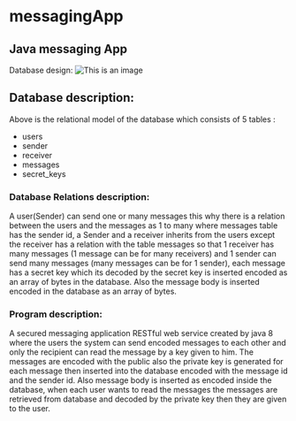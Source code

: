 # messagingApp
## Java messaging App

Database design:
![This is an image](/../master/assets/images/database.png)

## Database description: 

Above is the relational model of the database which consists of 5 tables :
- users
- sender
- receiver
- messages
- secret_keys
### Database Relations description:
A user(Sender) can send one or many messages this why there is a relation between the users and the messages as 1 to many where messages table has the sender id, a Sender and a receiver inherits from the users except the receiver has a relation with the table messages so that 1 receiver has many messages (1 message can be for many receivers) and 1 sender can send many messages (many messages can be for 1 sender), each message has a secret key which its decoded by the secret key is inserted encoded as an array of bytes in the database.
Also the message body is inserted encoded in the database as an array of bytes.

### Program description:

A secured messaging application RESTful web service created by java 8  where the users the system can send encoded messages to each other and only the recipient can read the message by a key given to him. The messages are encoded with the public also the private key is generated for each message then inserted into the database encoded with the message id and the sender id. Also message body is inserted as encoded inside the database, when each user wants to read the messages the messages are retrieved from database and decoded by the private key then they are given to the user.
